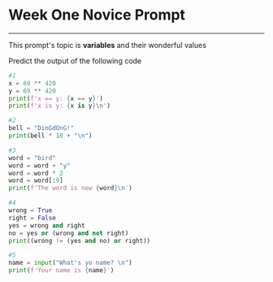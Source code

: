 # Week One Novice Prompt
-----------------------
This prompt's topic is **variables** and their wonderful values

Predict the output of the following code

```python
#1
x = 69 ** 420  
y = 69 ** 420
print(f'x == y: {x == y}')
print(f'x is y: {x is y}\n')

#2
bell = "DinGdOnG!"
print(bell * 10 + "\n")

#3
word = "bird"
word = word + "y"
word = word * 2
word = word[:9]
print(f'The word is now {word}\n')

#4
wrong = True
right = False
yes = wrong and right
no = yes or (wrong and not right)
print((wrong != (yes and no) or right))

#5
name = input("What's yo name? \n")
print(f'Your name is {name}')
```
